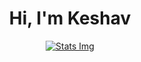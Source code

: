 <div align="center">

# Hi, I'm Keshav

[![Stats Img](https://github-readme-stats.vercel.app/api?username=keshprad&title_color=039be5&icon_color=039be5&show_icons=true&bg_color=1e1e1e&text_color=ffffff&count_private=true&hide_border=true)](https://keshprad.github.io/my-portfolio)

</div>
